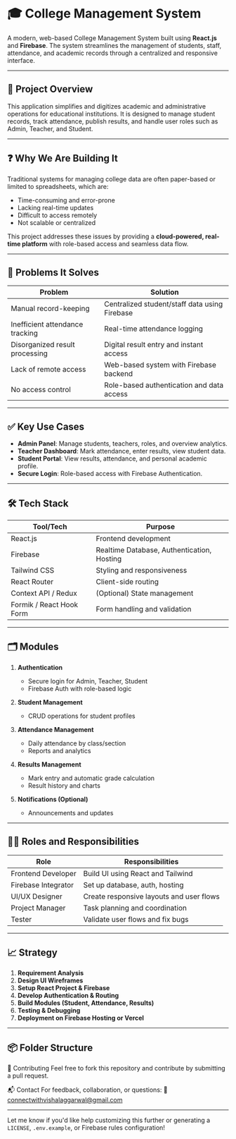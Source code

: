 # 🎓 College Management System

A modern, web-based College Management System built using **React.js** and **Firebase**. The system streamlines the management of students, staff, attendance, and academic records through a centralized and responsive interface.

---

## 📌 Project Overview

This application simplifies and digitizes academic and administrative operations for educational institutions. It is designed to manage student records, track attendance, publish results, and handle user roles such as Admin, Teacher, and Student.

---

## ❓ Why We Are Building It

Traditional systems for managing college data are often paper-based or limited to spreadsheets, which are:

- Time-consuming and error-prone
- Lacking real-time updates
- Difficult to access remotely
- Not scalable or centralized

This project addresses these issues by providing a **cloud-powered, real-time platform** with role-based access and seamless data flow.

---

## 🚨 Problems It Solves

| Problem | Solution |
|--------|----------|
| Manual record-keeping | Centralized student/staff data using Firebase |
| Inefficient attendance tracking | Real-time attendance logging |
| Disorganized result processing | Digital result entry and instant access |
| Lack of remote access | Web-based system with Firebase backend |
| No access control | Role-based authentication and data access |

---

## ✅ Key Use Cases

- **Admin Panel**: Manage students, teachers, roles, and overview analytics.
- **Teacher Dashboard**: Mark attendance, enter results, view student data.
- **Student Portal**: View results, attendance, and personal academic profile.
- **Secure Login**: Role-based access with Firebase Authentication.

---

## 🛠️ Tech Stack

| Tool/Tech | Purpose |
|-----------|---------|
| React.js | Frontend development |
| Firebase | Realtime Database, Authentication, Hosting |
| Tailwind CSS | Styling and responsiveness |
| React Router | Client-side routing |
| Context API / Redux | (Optional) State management |
| Formik / React Hook Form | Form handling and validation |

---

## 🗂️ Modules

1. **Authentication**
   - Secure login for Admin, Teacher, Student
   - Firebase Auth with role-based logic

2. **Student Management**
   - CRUD operations for student profiles

3. **Attendance Management**
   - Daily attendance by class/section
   - Reports and analytics

4. **Results Management**
   - Mark entry and automatic grade calculation
   - Result history and charts

5. **Notifications (Optional)**
   - Announcements and updates

---

## 🧑‍💻 Roles and Responsibilities

| Role | Responsibilities |
|------|------------------|
| Frontend Developer | Build UI using React and Tailwind |
| Firebase Integrator | Set up database, auth, hosting |
| UI/UX Designer | Create responsive layouts and user flows |
| Project Manager | Task planning and coordination |
| Tester | Validate user flows and fix bugs |

---

## 📈 Strategy

1. **Requirement Analysis**
2. **Design UI Wireframes**
3. **Setup React Project & Firebase**
4. **Develop Authentication & Routing**
5. **Build Modules (Student, Attendance, Results)**
6. **Testing & Debugging**
7. **Deployment on Firebase Hosting or Vercel**

---

## 📦 Folder Structure

🤝 Contributing
Feel free to fork this repository and contribute by submitting a pull request.

📬 Contact
For feedback, collaboration, or questions:
📧 connectwithvishalaggarwal@gmail.com


---

Let me know if you'd like help customizing this further or generating a `LICENSE`, `.env.example`, or Firebase rules configuration!

